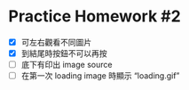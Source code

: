 # Practice Homework #2

- [x] 可左右觀看不同圖片
- [x] 到結尾時按鈕不可以再按
- [ ] 底下有印出 image source
- [ ] 在第⼀次 loading image 時顯⽰ “loading.gif”